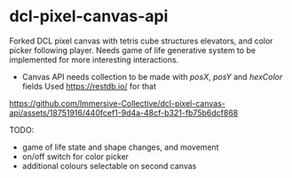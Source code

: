 # dcl-pixel-canvas-api
 Forked DCL pixel canvas with tetris cube structures elevators, and color picker following player.
 Needs game of life generative system to be implemented for more interesting interactions.

 - Canvas API needs collection to be made with *posX*, *posY* and *hexColor* fields
Used https://restdb.io/ for that

https://github.com/Immersive-Collective/dcl-pixel-canvas-api/assets/18751916/440fcef1-9d4a-48cf-b321-fb75b6dcf868

TODO: 
- game of life state and shape changes, and movement
- on/off switch for color picker
- additional colours selectable on second canvas
  
